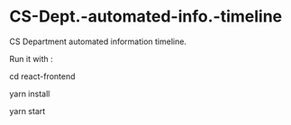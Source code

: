 # CS-Dept.-automated-info.-timeline
CS Department automated information timeline.


Run it with :

cd react-frontend

yarn install

yarn start
